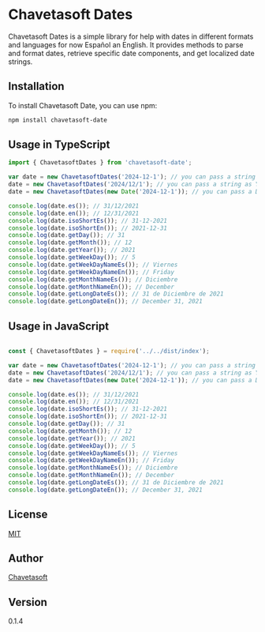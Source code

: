 # Chavetasoft Dates

Chavetasoft Dates is a  simple library for help with dates in different formats and languages for now Español an English. It provides methods to parse and format dates, retrieve specific date components, and get localized date strings.

## Installation

To install Chavetasoft Date, you can use npm:
  
  ```bash
  npm install chavetasoft-date
  ```

 ## Usage in TypeScript
  
  ```typescript
import { ChavetasoftDates } from 'chavetasoft-date';

var date = new ChavetasoftDates('2024-12-1'); // you can pass a string as YYYY-MM-DD
date = new ChavetasoftDates('2024/12/1'); // you can pass a string as YYYY/MM/DD
date = new ChavetasoftDates(new Date('2024-12-1')); // you can pass a Date object

console.log(date.es()); // 31/12/2021
console.log(date.en()); // 12/31/2021
console.log(date.isoShortEs()); // 31-12-2021
console.log(date.isoShortEn()); // 2021-12-31
console.log(date.getDay()); // 31
console.log(date.getMonth()); // 12
console.log(date.getYear()); // 2021
console.log(date.getWeekDay()); // 5
console.log(date.getWeekDayNameEs()); // Viernes
console.log(date.getWeekDayNameEn()); // Friday
console.log(date.getMonthNameEs()); // Diciembre
console.log(date.getMonthNameEn()); // December
console.log(date.getLongDateEs()); // 31 de Diciembre de 2021
console.log(date.getLongDateEn()); // December 31, 2021


```
## Usage in JavaScript
  
  ```javascript

const { ChavetasoftDates } = require('../../dist/index');

var date = new ChavetasoftDates('2024-12-1'); // you can pass a string as YYYY-MM-DD
date = new ChavetasoftDates('2024/12/1'); // you can pass a string as YYYY/MM/DD
date = new ChavetasoftDates(new Date('2024-12-1')); // you can pass a Date object

console.log(date.es()); // 31/12/2021
console.log(date.en()); // 12/31/2021
console.log(date.isoShortEs()); // 31-12-2021
console.log(date.isoShortEn()); // 2021-12-31
console.log(date.getDay()); // 31
console.log(date.getMonth()); // 12
console.log(date.getYear()); // 2021
console.log(date.getWeekDay()); // 5
console.log(date.getWeekDayNameEs()); // Viernes
console.log(date.getWeekDayNameEn()); // Friday
console.log(date.getMonthNameEs()); // Diciembre
console.log(date.getMonthNameEn()); // December
console.log(date.getLongDateEs()); // 31 de Diciembre de 2021
console.log(date.getLongDateEn()); // December 31, 2021


```


## License
[MIT](https://choosealicense.com/licenses/mit/)

## Author
[Chavetasoft](https://luisvilar.netlify.app/)

## Version
  0.1.4
